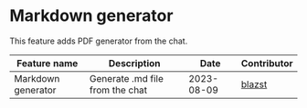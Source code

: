 # Markdown generator
This feature adds PDF generator from the chat.

| Feature name       | Description                    | Date       | Contributor                         |
|--------------------|--------------------------------| ---------- |-------------------------------------|
| Markdown generator | Generate .md file from the chat |   2023-08-09     | [blazst](https://github.com/blazst) |
